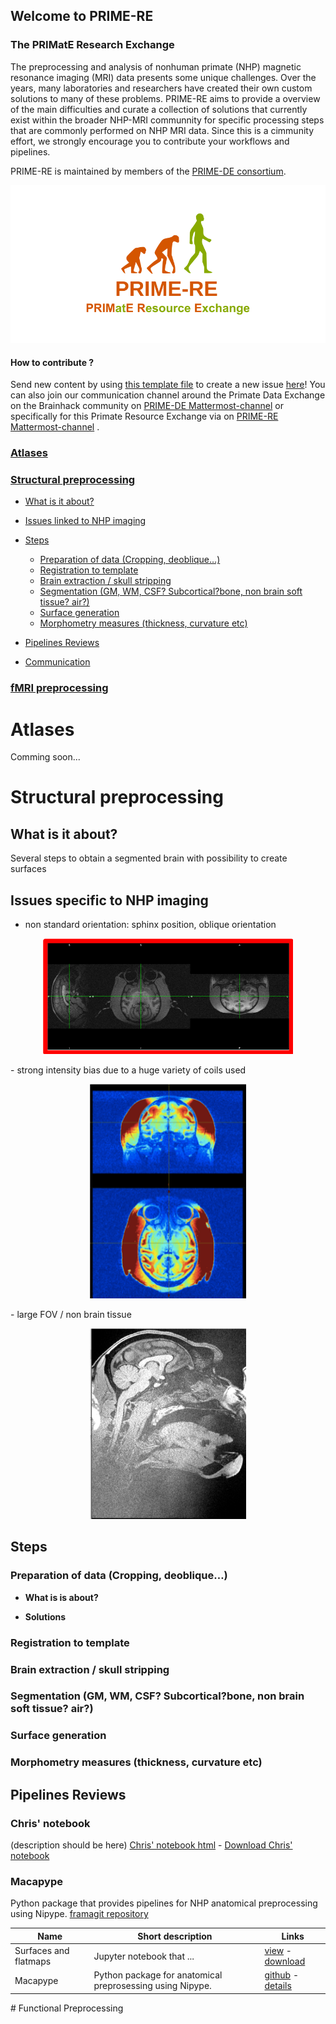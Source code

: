 ## Welcome to PRIME-RE
### The PRIMatE Research Exchange

The preprocessing and analysis of nonhuman primate (NHP) magnetic resonance imaging (MRI) data presents some unique challenges. Over the years, many laboratories and researchers have created their own custom solutions to many of these problems. PRIME-RE aims to provide a overview of the main difficulties and curate a collection of solutions that currently exist within the broader NHP-MRI communnity for specific processing steps that are commonly performed on NHP MRI data. Since this is a cimmunity effort, we strongly encourage you to contribute your workflows and pipelines. 

PRIME-RE is maintained by members of the [PRIME-DE consortium](http://fcon_1000.projects.nitrc.org/indi/indiPRIME.html). 

![logo](images/social_preview_image.png)

#### How to contribute ?
Send new content by using [this template file](New_Resource_Template.md) to create a new issue [here](https://github.com/PRIME-RE/prime-re.github.io/issues)! You can also join our communication channel around the Primate Data Exchange on the Brainhack community on [PRIME-DE Mattermost-channel](https://mattermost.brainhack.org/brainhack/channels/prime-de) or specifically for this Primate Resource Exchange via on [PRIME-RE Mattermost-channel](https://mattermost.brainhack.org/brainhack/channels/prime-re) .

### [Atlases](#atlases)

### [Structural preprocessing](#structpreproc)
  
  - [What is it about?](#structdescription)
  - [Issues linked to NHP imaging](#structissues)
  - [Steps](#structsteps)
      - [Preparation of data (Cropping, deoblique…)](#structpreparation)
      - [Registration to template](#structregistration)
      - [Brain extraction / skull stripping](#structextraction)
      - [Segmentation (GM, WM, CSF? Subcortical?bone, non brain soft tissue? air?)](#structsegmentation)
      - [Surface generation](#structsurf)
      - [Morphometry measures (thickness, curvature etc)](#structmeasures)
      
  - [Pipelines Reviews](#structlinks)  
  - [Communication](structural_preprocessing/data_preparation.md#communication)
   

### [fMRI preprocessing](#funcpreproc)


<a name="atlases"></a>
# Atlases
Comming soon...


<a name="structpreproc"></a> 
# Structural preprocessing
<a name="structdescription"></a> 
## What is it about?
Several steps to obtain a segmented brain with possibility to create surfaces

<a name="structissues"></a> 
## Issues specific to NHP imaging
- non standard orientation: sphinx position, oblique orientation
<p align="center"><img src="images/misorientation.png" width="400"></p>
- strong intensity bias due to a huge variety of coils used
<p align="center"><img src="images/bias.png" width="250"></p>
- large FOV / non brain tissue
<p align="center"><img src="images/non_brain.png" width="250"></p>

<a name="structsteps"></a> 
## Steps
<a name="structpreparation"></a> 
### Preparation of data (Cropping, deoblique…)

- **What is is about?**

- **Solutions**


<a name="structregistration"></a>  
### Registration to template

<a name="structextraction"></a> 
### Brain extraction / skull stripping

<a name="structsegmentation"></a> 
### Segmentation (GM, WM, CSF? Subcortical?bone, non brain soft tissue? air?)

<a name="structsurf"></a> 
### Surface generation

<a name="structmeasures"></a> 
### Morphometry measures (thickness, curvature etc)

<a name="structlinks"></a> 
## Pipelines Reviews
### Chris' notebook
(description should be here)
[Chris' notebook html](structural_preprocessing/surfaces_and_flatmaps_notebook/Surfaces_and_Flatmaps.html)  - [Download Chris' notebook](structural_preprocessing/surfaces_and_flatmaps_notebook/Surfaces_and_Flatmaps.ipynb)
### Macapype
Python package that provides pipelines for NHP anatomical preprocessing using Nipype.
[framagit repository](https://framagit.org/mars-hackat2019/anat-mri-pipeline/macapype)

| Name | Short description | Links |
| --- | --- | --- |
| Surfaces and flatmaps | Jupyter notebook that ... | [view](structural_preprocessing/surfaces_and_flatmaps_notebook/Surfaces_and_Flatmaps.html) - [download](structural_preprocessing/surfaces_and_flatmaps_notebook/Surfaces_and_Flatmaps.ipynb) |
| Macapype | Python package for anatomical preprosessing using Nipype. | [github](https://framagit.org/mars-hackat2019/anat-mri-pipeline/macapype) - [details](https://github.com/PRIME-RE/prime-re.github.io/issues/7) |

<a name="funcpreproc">
# Functional Preprocessing









